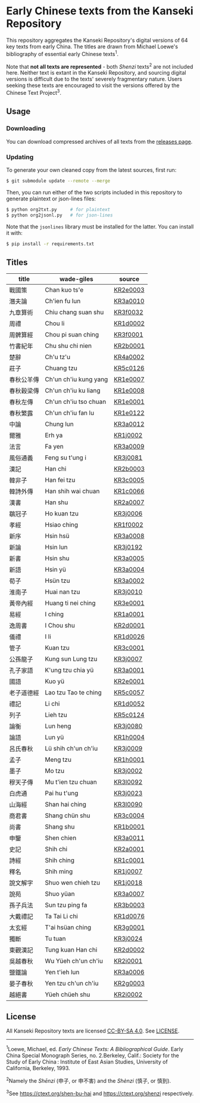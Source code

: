 # Early Chinese texts from the Kanseki Repository
This repository aggregates the Kanseki Repository's digital versions of 64 key texts from early China. The titles are drawn from Michael Loewe's bibliography of essential early Chinese texts<sup>1</sup>.

Note that **not all texts are represented** - both _Shenzi_ texts<sup>2</sup> are not included here. Neither text is extant in the Kanseki Repository, and sourcing digital versions is difficult due to the texts' severely fragmentary nature. Users seeking these texts are encouraged to visit the versions offered by the Chinese Text Project<sup>3</sup>.

## Usage
### Downloading
You can download compressed archives of all texts from the [releases page](https://github.com/direct-phonology/ect-krp/releases).
### Updating
To generate your own cleaned copy from the latest sources, first run:
```sh
$ git submodule update --remote --merge
```
Then, you can run either of the two scripts included in this repository to generate plaintext or json-lines files:
```sh
$ python org2txt.py     # for plaintext
$ python org2jsonl.py   # for json-lines
```
Note that the `jsonlines` library must be installed for the latter. You can install it with:
```sh
$ pip install -r requirements.txt
```
## Titles
|title|wade-giles|source|
|-|-|-|
|戰國策|Chan kuo ts'e|[KR2e0003](https://www.kanripo.org/text/KR2e0003/)|
|潛夫論|Ch'ien fu lun|[KR3a0010](https://www.kanripo.org/text/KR3a0010/)|
|九章算術|Chiu chang suan shu|[KR3f0032](https://www.kanripo.org/text/KR3f0032/)|
|周禮|Chou li|[KR1d0002](https://www.kanripo.org/text/KR1d0002/)|
|周髀算經|Chou pi suan ching|[KR3f0001](https://www.kanripo.org/text/KR3f0001/)|
|竹書紀年|Chu shu chi nien|[KR2b0001](https://www.kanripo.org/text/KR2b0001/)|
|楚辭|Ch'u tz'u|[KR4a0002](https://www.kanripo.org/text/KR4a0002/)|
|莊子|Chuang tzu|[KR5c0126](https://www.kanripo.org/text/KR5c0126/)|
|春秋公羊傳|Ch'un ch'iu kung yang|[KR1e0007](https://www.kanripo.org/text/KR1e0007/)|
|春秋穀梁傳|Ch'un ch'iu ku liang|[KR1e0008](https://www.kanripo.org/text/KR1e0008/)|
|春秋左傳|Ch'un ch'iu tso chuan|[KR1e0001](https://www.kanripo.org/text/KR1e0001/)|
|春秋繁露|Ch'un ch'iu fan lu|[KR1e0122](https://www.kanripo.org/text/KR1e0122/)|
|中論|Chung lun|[KR3a0012](https://www.kanripo.org/text/KR3a0012/)|
|爾雅|Erh ya|[KR1j0002](https://www.kanripo.org/text/KR1j0002/)|
|法言|Fa yen|[KR3a0009](https://www.kanripo.org/text/KR3a0009/)|
|風俗通義|Feng su t'ung i|[KR3j0081](https://www.kanripo.org/text/KR3j0081/)|
|漢記|Han chi|[KR2b0003](https://www.kanripo.org/text/KR2b0003/)|
|韓非子|Han fei tzu|[KR3c0005](https://www.kanripo.org/text/KR3c0005/)|
|韓詩外傳|Han shih wai chuan|[KR1c0066](https://www.kanripo.org/text/KR1c0066/)|
|漢書|Han shu|[KR2a0007](https://www.kanripo.org/text/KR2a0007/)|
|鶡冠子|Ho kuan tzu|[KR3j0006](https://www.kanripo.org/text/KR3j0006/)|
|孝經|Hsiao ching|[KR1f0002](https://www.kanripo.org/text/KR1f0002/)|
|新序|Hsin hsü|[KR3a0008](https://www.kanripo.org/text/KR3a0008/)|
|新論|Hsin lun|[KR3j0192](https://www.kanripo.org/text/KR3j0192/)|
|新書|Hsin shu|[KR3a0005](https://www.kanripo.org/text/KR3a0005/)|
|新語|Hsin yü|[KR3a0004](https://www.kanripo.org/text/KR3a0004/)|
|荀子|Hsün tzu|[KR3a0002](https://www.kanripo.org/text/KR3a0002/)|
|淮南子|Huai nan tzu|[KR3j0010](https://www.kanripo.org/text/KR3j0010/)|
|黃帝內經|Huang ti nei ching|[KR3e0001](https://www.kanripo.org/text/KR3e0001/)|
|易經|I ching|[KR1a0001](https://www.kanripo.org/text/KR1a0001/)|
|逸周書|I Chou shu|[KR2d0001](https://www.kanripo.org/text/KR2d0001/)|
|儀禮|I li|[KR1d0026](https://www.kanripo.org/text/KR1d0026/)|
|管子|Kuan tzu|[KR3c0001](https://www.kanripo.org/text/KR3c0001/)|
|公孫龍子|Kung sun Lung tzu|[KR3j0007](https://www.kanripo.org/text/KR3j0007/)|
|孔子家語|K'ung tzu chia yü|[KR3a0001](https://www.kanripo.org/text/KR3a0001/)|
|國語|Kuo yü|[KR2e0001](https://www.kanripo.org/text/KR2e0001/)|
|老子道德經|Lao tzu Tao te ching|[KR5c0057](https://www.kanripo.org/text/KR5c0057/)|
|禮記|Li chi|[KR1d0052](https://www.kanripo.org/text/KR1d0052/)|
|列子|Lieh tzu|[KR5c0124](https://www.kanripo.org/text/KR5c0124/)|
|論衡|Lun heng|[KR3j0080](https://www.kanripo.org/text/KR3j0080/)|
|論語|Lun yü|[KR1h0004](https://www.kanripo.org/text/KR1h0004/)|
|呂氏春秋|Lü shih ch'un ch'iu|[KR3j0009](https://www.kanripo.org/text/KR3j0009/)|
|孟子|Meng tzu|[KR1h0001](https://www.kanripo.org/text/KR1h0001/)|
|墨子|Mo tzu|[KR3j0002](https://www.kanripo.org/text/KR3j0002/)|
|穆天子傳|Mu t'ien tzu chuan|[KR3l0092](https://www.kanripo.org/text/KR3l0092/)|
|白虎通|Pai hu t'ung|[KR3j0023](https://www.kanripo.org/text/KR3j0023/)|
|山海經|Shan hai ching|[KR3l0090](https://www.kanripo.org/text/KR3l0090/)|
|商君書|Shang chün shu|[KR3c0004](https://www.kanripo.org/text/KR3c0004/)|
|尚書|Shang shu|[KR1b0001](https://www.kanripo.org/text/KR1b0001/)|
|申鑒|Shen chien|[KR3a0011](https://www.kanripo.org/text/KR3a0011/)|
|史記|Shih chi|[KR2a0001](https://www.kanripo.org/text/KR2a0001/)|
|詩經|Shih ching|[KR1c0001](https://www.kanripo.org/text/KR1c0001/)|
|釋名|Shih ming|[KR1j0007](https://www.kanripo.org/text/KR1j0007/)|
|說文解字|Shuo wen chieh tzu|[KR1j0018](https://www.kanripo.org/text/KR1j0018/)|
|說苑|Shuo yüan|[KR3a0007](https://www.kanripo.org/text/KR3a0007/)|
|孫子兵法|Sun tzu ping fa|[KR3b0003](https://www.kanripo.org/text/KR3b0003/)|
|大戴禮記|Ta Tai Li chi|[KR1d0076](https://www.kanripo.org/text/KR1d0076/)|
|太玄經|T'ai hsüan ching|[KR3g0001](https://www.kanripo.org/text/KR3g0001/)|
|獨斷|Tu tuan|[KR3j0024](https://www.kanripo.org/text/KR3j0024/)|
|東觀漢記|Tung kuan Han chi|[KR2d0002](https://www.kanripo.org/text/KR2d0002/)|
|吳越春秋|Wu Yüeh ch'un ch'iu|[KR2i0001](https://www.kanripo.org/text/KR2i0001/)|
|鹽鐵論|Yen t'ieh lun|[KR3a0006](https://www.kanripo.org/text/KR3a0006/)|
|晏子春秋|Yen tzu ch'un ch'iu|[KR2g0003](https://www.kanripo.org/text/KR2g0003/)|
|越絕書|Yüeh chüeh shu|[KR2i0002](https://www.kanripo.org/text/KR2i0002/)|

## License
All Kanseki Repository texts are licensed [CC-BY-SA 4.0](https://creativecommons.org/licenses/by-sa/4.0/legalcode). See [LICENSE](LICENSE).

---

<sup>1</sup>Loewe, Michael, ed. _Early Chinese Texts: A Bibliographical Guide_. Early China Special Monograph Series, no. 2.Berkeley, Calif.: Society for the Study of Early China : Institute of East Asian Studies, University of California, Berkeley, 1993.

<sup>2</sup>Namely the _Shēnzi_ (申子, or 申不害) and the _Shènzi_ (慎子, or 慎到).

<sup>3</sup>See <https://ctext.org/shen-bu-hai> and <https://ctext.org/shenzi> respectively.
